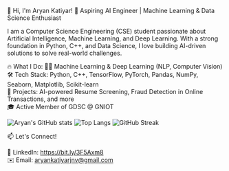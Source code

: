 
👋 Hi, I'm Aryan Katiyar!
🚀 Aspiring AI Engineer | Machine Learning & Data Science Enthusiast

I am a Computer Science Engineering (CSE) student passionate about Artificial Intelligence, Machine Learning, and Deep Learning. With a strong foundation in Python, C++, and Data Science, I love building AI-driven solutions to solve real-world challenges.

🔥 What I Do:
👨‍💻 Machine Learning & Deep Learning (NLP, Computer Vision)                                                                                                                                   
🛠️ Tech Stack: Python, C++, TensorFlow, PyTorch, Pandas, NumPy, Seaborn, Matplotlib, Scikit-learn                                                                                                                 
🚀 Projects: AI-powered Resume Screening, Fraud Detection in Online Transactions, and more                                                                                                   
🎓 Active Member of GDSC @ GNIOT

![Aryan's GitHub stats](https://github-readme-stats.vercel.app/api?username=aryankatiyar541&show_icons=true&theme=radical)
![Top Langs](https://github-readme-stats.vercel.app/api/top-langs/?username=aryankatiyar541&layout=compact&theme=radical)
![GitHub Streak](https://github-readme-streak-stats.herokuapp.com/?user=aryankatiyar541&theme=radical)


📫 Let's Connect!

💼 LinkedIn: https://bit.ly/3F5Axm8     
✉️ Email: aryankatiyarjnv@gmail.com
